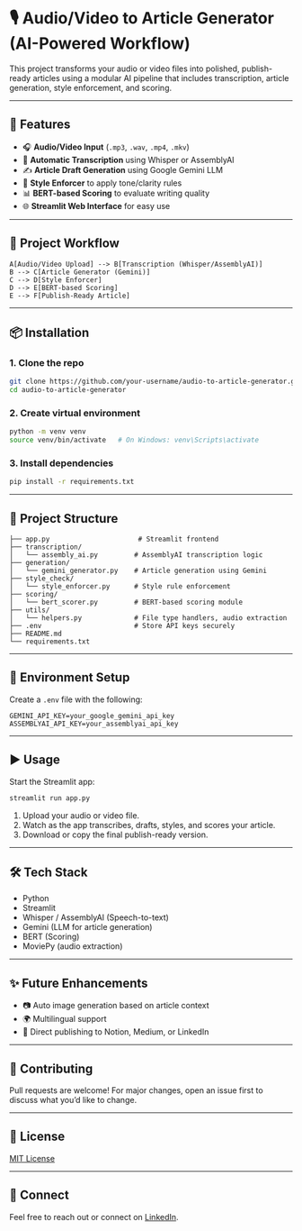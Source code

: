 
# 🎙️ Audio/Video to Article Generator (AI-Powered Workflow)

This project transforms your audio or video files into polished, publish-ready articles using a modular AI pipeline that includes transcription, article generation, style enforcement, and scoring.

--------------------------------------------------------------------------------------------------------

## 🚀 Features

- 🎧 **Audio/Video Input** (`.mp3`, `.wav`, `.mp4`, `.mkv`)
- 📝 **Automatic Transcription** using Whisper or AssemblyAI
- ✍️ **Article Draft Generation** using Google Gemini LLM
- 📐 **Style Enforcer** to apply tone/clarity rules
- 📊 **BERT-based Scoring** to evaluate writing quality
- 🌐 **Streamlit Web Interface** for easy use

--------------------------------------------------------------------------------------------------------

## 🧠 Project Workflow

```
A[Audio/Video Upload] --> B[Transcription (Whisper/AssemblyAI)]
B --> C[Article Generator (Gemini)]
C --> D[Style Enforcer]
D --> E[BERT-based Scoring]
E --> F[Publish-Ready Article]
```

--------------------------------------------------------------------------------------------------------

## 📦 Installation

### 1. Clone the repo
```bash
git clone https://github.com/your-username/audio-to-article-generator.git
cd audio-to-article-generator
```

### 2. Create virtual environment
```bash
python -m venv venv
source venv/bin/activate   # On Windows: venv\Scripts\activate
```

### 3. Install dependencies
```bash
pip install -r requirements.txt
```

--------------------------------------------------------------------------------------------------------

## 📁 Project Structure

```
├── app.py                      # Streamlit frontend
├── transcription/
│   └── assembly_ai.py         # AssemblyAI transcription logic
├── generation/
│   └── gemini_generator.py    # Article generation using Gemini
├── style_check/
│   └── style_enforcer.py      # Style rule enforcement
├── scoring/
│   └── bert_scorer.py         # BERT-based scoring module
├── utils/
│   └── helpers.py             # File type handlers, audio extraction
├── .env                       # Store API keys securely
├── README.md
└── requirements.txt
```

--------------------------------------------------------------------------------------------------------

## 🔐 Environment Setup

Create a `.env` file with the following:

```env
GEMINI_API_KEY=your_google_gemini_api_key
ASSEMBLYAI_API_KEY=your_assemblyai_api_key
```

--------------------------------------------------------------------------------------------------------

## ▶️ Usage

Start the Streamlit app:

```bash
streamlit run app.py
```

1. Upload your audio or video file.
2. Watch as the app transcribes, drafts, styles, and scores your article.
3. Download or copy the final publish-ready version.

--------------------------------------------------------------------------------------------------------

## 🛠️ Tech Stack

- Python
- Streamlit
- Whisper / AssemblyAI (Speech-to-text)
- Gemini (LLM for article generation)
- BERT (Scoring)
- MoviePy (audio extraction)

--------------------------------------------------------------------------------------------------------

## ✨ Future Enhancements

- 📷 Auto image generation based on article context
- 🌍 Multilingual support
- 🔗 Direct publishing to Notion, Medium, or LinkedIn

--------------------------------------------------------------------------------------------------------

## 🤝 Contributing

Pull requests are welcome! For major changes, open an issue first to discuss what you’d like to change.

--------------------------------------------------------------------------------------------------------

## 📄 License

[MIT License](LICENSE)

--------------------------------------------------------------------------------------------------------

## 💬 Connect

Feel free to reach out or connect on [LinkedIn](https://www.linkedin.com/in/prathap-elumalai-8abaa3250).
